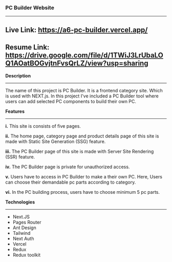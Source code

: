 
### PC Builder Website
__________________________________
## Live Link: https://a6-pc-builder.vercel.app/

## Resume Link: https://drive.google.com/file/d/1TWiJ3LrUbaLOQ1AOatBOGvjtnFvsQrLZ/view?usp=sharing

__Description__
______________________________
The name of this project is PC Builder. It is a frontend category site. Which is used with NEXT.js. In this project I've included a PC Builder tool where users can add selected PC components to build their own PC.

__Features__
______________________________
__i.__ This site is consists of five pages. 

__ii.__ The home page, category page and product details page of this site is made with Static Site Generation (SSG) feature.

__iii.__ The PC Builder page of this site is made with Server Site Rendering (SSR) feature.

__iv.__ The PC Builder page is private for unauthorized access.

__v.__ Users have to access in PC Builder to make a their own PC. Here, Users can choose their demandable pc parts according to category. 

__vi.__ In the PC building process, users have to choose minimum 5 pc parts. 


__Technologies__
______________________________
- Next.JS
- Pages Router
- Ant Design
- Tailwind
- Next Auth
- Vercel 
- Redux
- Redux toolkit






